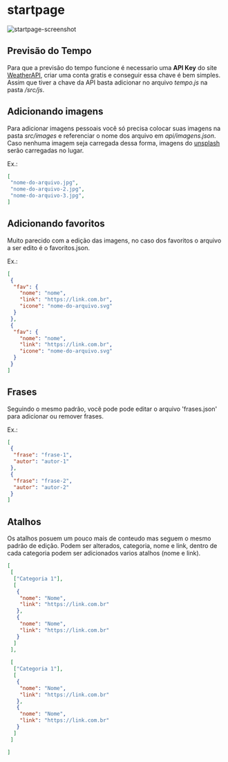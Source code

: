 # startpage
![startpage-screenshot](https://user-images.githubusercontent.com/13460693/144162608-3180cc27-b386-4307-a0b0-02867ca9bbc0.png)

## Previsão do Tempo
Para que a previsão do tempo funcione é necessario uma **API Key** do site [WeatherAPI](https://www.weatherapi.com), criar uma conta gratis e conseguir essa chave é bem simples. Assim que tiver a chave da API basta adicionar no arquivo *tempo.js* na pasta */src/js*.

## Adicionando imagens
Para adicionar imagens pessoais você só precisa colocar suas imagens na pasta *src/images* e referenciar o nome dos arquivo em *api/imagens.json*. Caso nenhuma imagem seja carregada dessa forma, imagens do [unsplash](https://unsplash.com) serão carregadas no lugar.

Ex.:

```json
[
 "nome-do-arquivo.jpg",
 "nome-do-arquivo-2.jpg",
 "nome-do-arquivo-3.jpg",
]
```

## Adicionando favoritos
Muito parecido com a edição das imagens, no caso dos favoritos o arquivo a ser edito é o favoritos.json.

Ex.:
```json
[
 {	
  "fav": {
    "nome": "nome",
    "link": "https://link.com.br",
    "icone": "nome-do-arquivo.svg"
  }
 },
 {	
  "fav": {
    "nome": "nome",
    "link": "https://link.com.br",
    "icone": "nome-do-arquivo.svg"
  }
 }
]
```

## Frases
Seguindo o mesmo padrão, você pode pode editar o arquivo 'frases.json' para adicionar ou remover frases.

Ex.:
```json
[
 {
  "frase": "frase-1",
  "autor": "autor-1"
 },
 {
  "frase": "frase-2",
  "autor": "autor-2"
 }
]
```

## Atalhos
Os atalhos posuem um pouco mais de conteudo mas seguem o mesmo padrão de edição. Podem ser alterados, categoria, nome e link, dentro de cada categoria podem ser adicionados varios atalhos (nome e link).

```json
[
 [
  ["Categoria 1"],
  [
   {
    "nome": "Nome",
    "link": "https://link.com.br"
   },
   {
    "nome": "Nome",
    "link": "https://link.com.br"
   }
  ]
 ],
 
 [
  ["Categoria 1"],
  [
   {
    "nome": "Nome",
    "link": "https://link.com.br"
   },
   {
    "nome": "Nome",
    "link": "https://link.com.br"
   }
  ]
 ]

]
```
